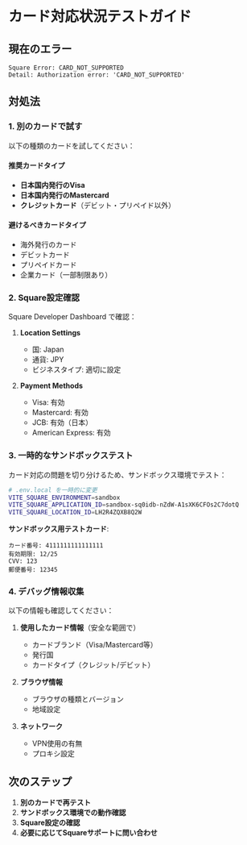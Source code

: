 # カード対応状況テストガイド

## 現在のエラー
```
Square Error: CARD_NOT_SUPPORTED
Detail: Authorization error: 'CARD_NOT_SUPPORTED'
```

## 対処法

### 1. 別のカードで試す
以下の種類のカードを試してください：

#### 推奨カードタイプ
- **日本国内発行のVisa**
- **日本国内発行のMastercard**
- **クレジットカード**（デビット・プリペイド以外）

#### 避けるべきカードタイプ
- 海外発行のカード
- デビットカード
- プリペイドカード
- 企業カード（一部制限あり）

### 2. Square設定確認
Square Developer Dashboard で確認：

1. **Location Settings**
   - 国: Japan
   - 通貨: JPY
   - ビジネスタイプ: 適切に設定

2. **Payment Methods**
   - Visa: 有効
   - Mastercard: 有効
   - JCB: 有効（日本）
   - American Express: 有効

### 3. 一時的なサンドボックステスト

カード対応の問題を切り分けるため、サンドボックス環境でテスト：

```bash
# .env.local を一時的に変更
VITE_SQUARE_ENVIRONMENT=sandbox
VITE_SQUARE_APPLICATION_ID=sandbox-sq0idb-nZdW-A1sXK6CFOs2C7dotQ
VITE_SQUARE_LOCATION_ID=LH2R4ZQXB8Q2W
```

**サンドボックス用テストカード**:
```
カード番号: 4111111111111111
有効期限: 12/25
CVV: 123
郵便番号: 12345
```

### 4. デバッグ情報収集

以下の情報も確認してください：

1. **使用したカード情報**（安全な範囲で）
   - カードブランド（Visa/Mastercard等）
   - 発行国
   - カードタイプ（クレジット/デビット）

2. **ブラウザ情報**
   - ブラウザの種類とバージョン
   - 地域設定

3. **ネットワーク**
   - VPN使用の有無
   - プロキシ設定

## 次のステップ

1. **別のカードで再テスト**
2. **サンドボックス環境での動作確認**
3. **Square設定の確認**
4. **必要に応じてSquareサポートに問い合わせ**